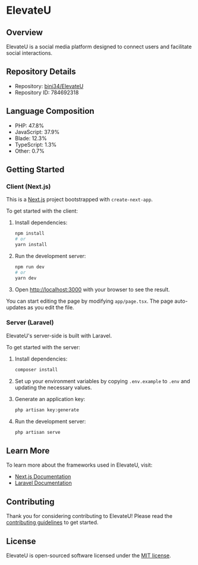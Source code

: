 # ElevateU

## Overview
ElevateU is a social media platform designed to connect users and facilitate social interactions.

## Repository Details
- Repository: [bini34/ElevateU](https://github.com/bini34/ElevateU)
- Repository ID: 784692318

## Language Composition
- PHP: 47.8%
- JavaScript: 37.9%
- Blade: 12.3%
- TypeScript: 1.3%
- Other: 0.7%

## Getting Started

### Client (Next.js)
This is a [Next.js](https://nextjs.org) project bootstrapped with `create-next-app`.

To get started with the client:

1. Install dependencies:
    ```bash
    npm install
    # or
    yarn install
    ```

2. Run the development server:
    ```bash
    npm run dev
    # or
    yarn dev
    ```

3. Open [http://localhost:3000](http://localhost:3000) with your browser to see the result.

You can start editing the page by modifying `app/page.tsx`. The page auto-updates as you edit the file.

### Server (Laravel)
ElevateU's server-side is built with Laravel.

To get started with the server:

1. Install dependencies:
    ```bash
    composer install
    ```

2. Set up your environment variables by copying `.env.example` to `.env` and updating the necessary values.

3. Generate an application key:
    ```bash
    php artisan key:generate
    ```

4. Run the development server:
    ```bash
    php artisan serve
    ```

## Learn More

To learn more about the frameworks used in ElevateU, visit:
- [Next.js Documentation](https://nextjs.org/docs)
- [Laravel Documentation](https://laravel.com/docs)

## Contributing
Thank you for considering contributing to ElevateU! Please read the [contributing guidelines](https://laravel.com/docs/contributions) to get started.

## License
ElevateU is open-sourced software licensed under the [MIT license](https://opensource.org/licenses/MIT).
